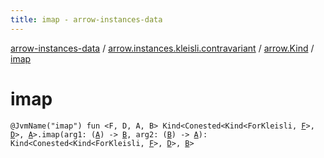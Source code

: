 ```yaml
---
title: imap - arrow-instances-data
---
```


[arrow-instances-data](../../index.html) / [arrow.instances.kleisli.contravariant](../index.html) / [arrow.Kind](index.html) / [imap](./imap.html)

# imap

`@JvmName("imap") fun <F, D, A, B> Kind<Conested<Kind<ForKleisli, `[`F`](imap.html#F)`>, `[`D`](imap.html#D)`>, `[`A`](imap.html#A)`>.imap(arg1: (`[`A`](imap.html#A)`) -> `[`B`](imap.html#B)`, arg2: (`[`B`](imap.html#B)`) -> `[`A`](imap.html#A)`): Kind<Conested<Kind<ForKleisli, `[`F`](imap.html#F)`>, `[`D`](imap.html#D)`>, `[`B`](imap.html#B)`>`